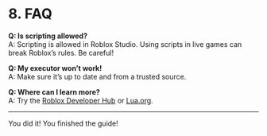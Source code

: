 # 8. FAQ

**Q: Is scripting allowed?**  
A: Scripting is allowed in Roblox Studio. Using scripts in live games can break Roblox’s rules. Be careful!

**Q: My executor won’t work!**  
A: Make sure it’s up to date and from a trusted source.

**Q: Where can I learn more?**  
A: Try the [Roblox Developer Hub](https://create.roblox.com/docs) or [Lua.org](https://www.lua.org/manual/5.1/).

---

You did it! You finished the guide!
